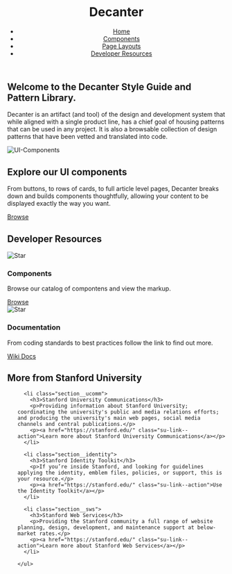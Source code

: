 <header>
  <div>
    <h1>Decanter</h1>
    <ul class="main-nav">
      <li><a href="/">Home</a></li>
      <!-- <li><a href="https://decanter.stanford.edu/">Visual Guidelines</a></li> -->
      <li><a href="/section-components.html">Components</a></li>
      <li><a href="/section-layout.html">Page Layouts</a></li>
      <!-- <li><a href="https://decanter.stanford.edu/">Examples in Action</a></li> -->
      <li><a href="#devres">Developer Resources</a></li>
    </ul>
  </div>
</header>

<div class="section section--welcome">
  <div>
    <h2>Welcome to the Decanter Style Guide and Pattern Library.</h2>
    <p>Decanter is an artifact (and tool) of the design and development system that while aligned with a single product line, has a chief goal of housing patterns that can be used in any project. It is also a browsable collection of design patterns that have been vetted and translated into code.</p>
  </div>
</div>

<div class="section section--ui-components">
  <div class="su-card su-card--horizontal">
    <img src='/kss-assets/ui-components.png' alt='UI-Components' />
    <div class="su-card__contents">
      <h2>Explore our UI components</h2>
      <p>From buttons, to rows of cards, to full article level pages, Decanter breaks down and builds components thoughtfully, allowing your content to be displayed exactly the way you want.</p>
      <a href="/section-components.html" class="su-link su-link--action">Browse</a>
    </div>
  </div>
</div>

<div class="section section--dev-resources">
  <h2>Developer Resources</h2>

  <div class="su-card">
    <img src="/kss-assets/sample.png" alt="Star" role="presentation" />
    <div class="su-card__contents">
      <h3>Components</h3>
      <p>Browse our catalog of compontens and view the markup.</p>
      <a href="/section-components.html" class="su-link su-link--action">Browse</a>
    </div>
  </div>

  <div class="su-card card-2">
    <img src="/kss-assets/sample.png" alt="Star" role="presentation" />
    <div class="su-card__contents">
      <h3>Documentation</h3>
      <p>From coding standards to best practices follow the link to find out more.</p>
      <a href="https://github.com/SU-SWS/decanter/wiki" class="su-link su-link--action">Wiki Docs</a>
    </div>
  </div>
</div>

<div class="section section--more-info">
  <div>
    <h2>More from Stanford University</h2>
    <ul>

      <li class="section__ucomm">
        <h3>Stanford University Communications</h3>
        <p>Providing information about Stanford University; coordinating the university's public and media relations efforts; and producing the university's main web pages, social media channels and central publications.</p>
        <p><a href="https://stanford.edu/" class="su-link--action">Learn more about Stanford University Communications</a></p>
      </li>

      <li class="section__identity">
        <h3>Stanford Identity Toolkit</h3>
        <p>If you’re inside Stanford, and looking for guidelines applying the identity, emblem files, policies, or support, this is your resource.</p>
        <p><a href="https://stanford.edu/" class="su-link--action">Use the Identity Toolkit</a></p>
      </li>

      <li class="section__sws">
        <h3>Stanford Web Services</h3>
        <p>Providing the Stanford community a full range of website planning, design, development, and maintenance support at below-market rates.</p>
        <p><a href="https://stanford.edu/" class="su-link--action">Learn more about Stanford Web Services</a></p>
      </li>

    </ul>
  </div>
</div>

